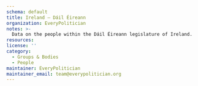 ```yaml
---
schema: default
title: Ireland — Dáil Éireann
organization: EveryPolitician
notes: >-
  Data on the people within the Dáil Éireann legislature of Ireland.
resources:
license: ''
category:
  - Groups & Bodies
  - People
maintainer: EveryPolitician
maintainer_email: team@everypolitician.org
---
```

